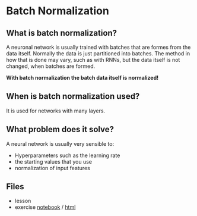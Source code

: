 # Batch Normalization

## What is batch normalization?
A neuronal network is usually trained with batches that are formes from the data itself.
Normally the data is just partitioned into batches. The method in how that is done may vary, such as with RNNs,
but the data itself is not changed, when batches are formed.

**With batch normalization the batch data itself is normalized!**

## When is batch normalization used?
It is used for networks with many layers.

## What problem does it solve?
A neural network is usually very sensible to:
- Hyperparameters such as the learning rate
- the starting values that you use
- normalization of input features

## Files
- lesson
- exercise [notebook]() / [html](https://sabinem.github.io/udacity_DL/Batch_Normalization_Lesson.html)
